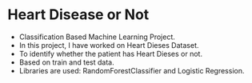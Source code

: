 # Heart Disease or Not
* Classification Based Machine Learning Project. 
* In this project, I have worked on Heart Dieses Dataset.
* To identify whether the patient has Heart Dieses or not. 
* Based on train and test data. 
* Libraries are used: RandomForestClassifier and Logistic Regression.
